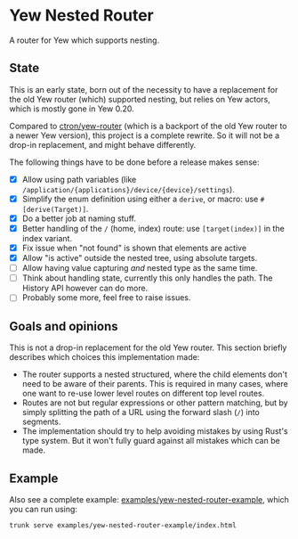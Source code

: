 # Yew Nested Router

A router for Yew which supports nesting.

## State

This is an early state, born out of the necessity to have a replacement for the old Yew router (which) supported nesting, but relies on Yew actors, which is mostly gone in Yew 0.20.

Compared to [ctron/yew-router](https://github.com/ctron/yew-router) (which is a backport of the old Yew router to a newer Yew version), this project is a complete rewrite. So it will not be a drop-in replacement, and might behave differently.

The following things have to be done before a release makes sense:

* [x] Allow using path variables (like `/application/{applications}/device/{device}/settings`).
* [x] Simplify the enum definition using either a `derive`, or macro: use `#[derive(Target)]`.
* [x] Do a better job at naming stuff.
* [x] Better handling of the `/` (home, index) route: use `[target(index)]` in the index variant.
* [x] Fix issue when "not found" is shown that elements are active
* [x] Allow "is active" outside the nested tree, using absolute targets.
* [ ] Allow having value capturing *and* nested type as the same time.
* [ ] Think about handling state, currently this only handles the path. The History API however can do more.
* [ ] Probably some more, feel free to raise issues.

## Goals and opinions

This is not a drop-in replacement for the old Yew router. This section briefly describes which choices this implementation made:

* The router supports a nested structured, where the child elements don't need to be aware of their parents.
  This is required in many cases, where one want to re-use lower level routes on different top level routes.
* Routes are not but regular expressions or other pattern matching, but by simply splitting the path of a URL using the forward slash (`/`) into segments.
* The implementation should try to help avoiding mistakes by using Rust's type system. But it won't fully guard against all mistakes which can be made. 

## Example

Also see a complete example: [examples/yew-nested-router-example](examples/yew-nested-router-example), which
you can run using:

```shell
trunk serve examples/yew-nested-router-example/index.html
```
